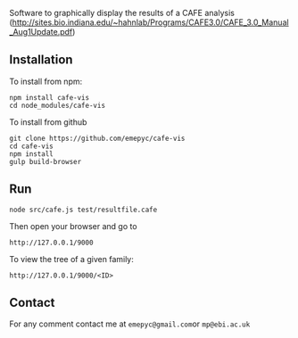 Software to graphically display the results of a CAFE analysis (http://sites.bio.indiana.edu/~hahnlab/Programs/CAFE3.0/CAFE_3.0_Manual_Aug1Update.pdf)

Installation
-------------
To install from npm:
```
npm install cafe-vis
cd node_modules/cafe-vis
```

To install from github
```
git clone https://github.com/emepyc/cafe-vis
cd cafe-vis
npm install
gulp build-browser
```

Run
---
```
node src/cafe.js test/resultfile.cafe
```
Then open your browser and go to
```
http://127.0.0.1/9000
```
To view the tree of a given family:
```
http://127.0.0.1/9000/<ID>
```

Contact
-------
For any comment contact me at `emepyc@gmail.com`or `mp@ebi.ac.uk`
